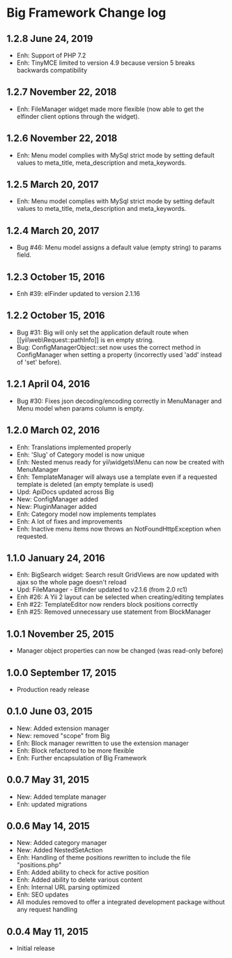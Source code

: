 Big Framework Change log
========================

1.2.8 June 24, 2019
------------------
- Enh: Support of PHP 7.2
- Enh: TinyMCE limited to version 4.9 because version 5 breaks backwards compatibility


1.2.7 November 22, 2018
-------------------------
- Enh: FileManager widget made more flexible (now able to get the elfinder client options through the widget).


1.2.6 November 22, 2018
-------------------------
- Enh: Menu model complies with MySql strict mode by setting default values to meta_title, meta_description and meta_keywords.


1.2.5 March 20, 2017
-------------------------
- Enh: Menu model complies with MySql strict mode by setting default values to meta_title, meta_description and meta_keywords.


1.2.4 March 20, 2017
-------------------------
- Bug #46: Menu model assigns a default value (empty string) to params field.


1.2.3 October 15, 2016
-------------------------
- Enh #39: elFinder updated to version 2.1.16


1.2.2 October 15, 2016
-------------------------
- Bug #31: Big will only set the application default route when [[yii\web\Request::pathInfo]] is en empty string.
- Bug: ConfigManagerObject::set now uses the correct method in ConfigManager when setting a property (incorrectly used 'add' instead of 'set' before).


1.2.1 April 04, 2016
-------------------------
- Bug #30: Fixes json decoding/encoding correctly in MenuManager and Menu model when params column is empty.


1.2.0 March 02, 2016
-------------------------
- Enh: Translations implemented properly
- Enh: 'Slug' of Category model is now unique
- Enh: Nested menus ready for yii\widgets\Menu can now be created with MenuManager
- Enh: TemplateManager will always use a template even if a requested template is deleted (an empty template is used)
- Upd: ApiDocs updated across Big
- New: ConfigManager added
- New: PluginManager added
- Enh: Category model now implements templates
- Enh: A lot of fixes and improvements
- Enh: Inactive menu items now throws an NotFoundHttpException when requested.


1.1.0 January 24, 2016
-------------------------
- Enh: BigSearch widget: Search result GridViews are now updated with ajax so the whole page doesn't reload
- Upd: FileManager - Elfinder updated to v2.1.6 (from 2.0 rc1)
- Enh #26: A Yii 2 layout can be selected when creating/editing templates
- Enh #22: TemplateEditor now renders block positions correctly
- Enh #25: Removed unnecessary use statement from BlockManager


1.0.1 November 25, 2015
-------------------------
- Manager object properties can now be changed (was read-only before)


1.0.0 September 17, 2015
-------------------------
- Production ready release


0.1.0 June 03, 2015
-------------------------
- New: Added extension manager
- New: removed "scope" from Big
- Enh: Block manager rewritten to use the extension manager
- Enh: Block refactored to be more flexible
- Enh: Further encapsulation of Big Framework


0.0.7 May 31, 2015
-------------------------
- New: Added template manager
- Enh: updated migrations


0.0.6 May 14, 2015
-------------------------

- New: Added category manager
- New: Added NestedSetAction
- Enh: Handling of theme positions rewritten to include the file "positions.php"
- Enh: Added ability to check for active position
- Enh: Added ability to delete various content
- Enh: Internal URL parsing optimized
- Enh: SEO updates
- All modules removed to offer a integrated development package without any request handling


0.0.4 May 11, 2015
-------------------------

- Initial release
